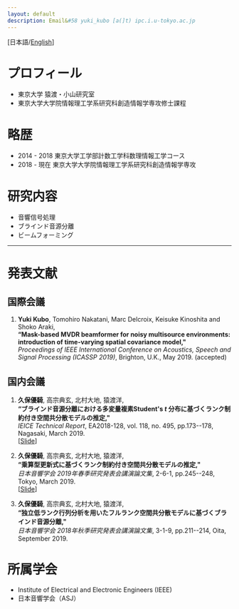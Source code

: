 ```yaml
---
layout: default
description: Email&#58 yuki_kubo [a(]t) ipc.i.u-tokyo.ac.jp
---
```


\[日本語/[English](./index_en.html)\]


# プロフィール

*   東京大学 猿渡・小山研究室
*   東京大学大学院情報理工学系研究科創造情報学専攻修士課程

# 略歴

*   2014 - 2018 東京大学工学部計数工学科数理情報工学コース
*   2018 - 現在 東京大学大学院情報理工学系研究科創造情報学専攻

# 研究内容

*   音響信号処理
*   ブラインド音源分離
*   ビームフォーミング

* * *

# 発表文献

## 国際会議

1.  **Yuki Kubo**, Tomohiro Nakatani, Marc Delcroix, Keisuke Kinoshita and Shoko Araki,  
    **“Mask-based MVDR beamformer for noisy multisource environments: introduction of time-varying spatial covariance model,"**  
    _Proceedings of IEEE International Conference on Acoustics, Speech and Signal Processing (ICASSP 2019)_, Brighton, U.K., May 2019. (accepted)  

## 国内会議

1. **久保優騎**, 高宗典玄, 北村大地, 猿渡洋,  
    **“ブラインド音源分離における多変量複素Student's _t_ 分布に基づくランク制約付き空間共分散モデルの推定,"**  
    _IEICE Technical Report_, EA2018-128, vol. 118, no. 495, pp.173--178, Nagasaki, March 2019.  
    \[[Slide](https://speakerdeck.com/yuinityk/buraindoyin-yuan-fen-li-niokeruduo-bian-liang-fu-su-students-t-fen-bu-niji-dukurankuzhi-yue-fu-kikong-jian-gong-fen-san-moderufalsetui-ding)\]

2. **久保優騎**, 高宗典玄, 北村大地, 猿渡洋,  
    **“乗算型更新式に基づくランク制約付き空間共分散モデルの推定,"**  
    _日本音響学会 2019年春季研究発表会講演論文集_, 2-6-1, pp.245--248, Tokyo, March 2019.  
    \[[Slide](https://speakerdeck.com/yuinityk/cheng-suan-xing-geng-xin-shi-niji-dukurankuzhi-yue-fu-kikong-jian-gong-fen-san-moderufalsetui-ding)\]

3. **久保優騎**, 高宗典玄, 北村大地, 猿渡洋,  
    **“独立低ランク行列分析を用いたフルランク空間共分散モデルに基づくブラインド音源分離,"**  
    _日本音響学会 2018年秋季研究発表会講演論文集_, 3-1-9, pp.211--214, Oita, September 2019.

# 所属学会

*   Institute of Electrical and Electronic Engineers (IEEE)
*   日本音響学会（ASJ）

